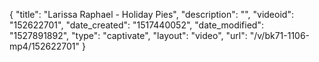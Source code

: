 {
    "title": "Larissa Raphael - Holiday Pies",
    "description": "",
    "videoid": "152622701",
    "date_created": "1517440052",
    "date_modified": "1527891892",
    "type": "captivate",
    "layout": "video",
    "url": "\/v\/bk71-1106-mp4\/152622701"
}